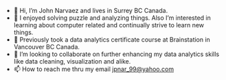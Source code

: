 - 👋 Hi, I’m John Narvaez and lives in Surrey BC Canada.
- 👀 I enjoyed solving puzzle and analyzing things. Also I’m interested in learning about computer related and continually strive to learn new things.
- 🌱 Previously took a data analytics certificate course at Brainstation in Vancouver BC Canada.
- 💞️ I’m looking to collaborate on further enhancing my data analytics skills like data cleaning, visualization and alike.
- 📫 How to reach me thru my email jpnar_99@yahoo.com

<!---
Jp1Github/Jp1Github is a ✨ special ✨ repository because its `README.md` (this file) appears on your GitHub profile.
You can click the Preview link to take a look at your changes.
--->
